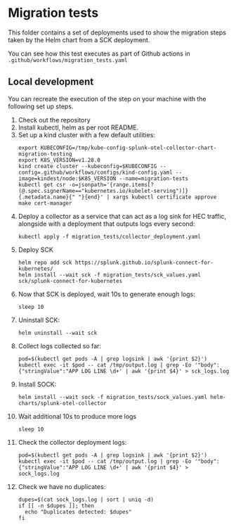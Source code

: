 # Migration tests

This folder contains a set of deployments used to show the migration steps taken by the Helm chart from a SCK deployment.

You can see how this test executes as part of Github actions in `.github/workflows/migration_tests.yaml`

## Local development

You can recreate the execution of the step on your machine with the following set up steps.

1. Check out the repository
1. Install kubectl, helm as per root README.
1. Set up a kind cluster with a few default utilities:
   ```
   export KUBECONFIG=/tmp/kube-config-splunk-otel-collector-chart-migration-testing
   export K8S_VERSION=v1.28.0
   kind create cluster --kubeconfig=$KUBECONFIG --config=.github/workflows/configs/kind-config.yaml --image=kindest/node:$K8S_VERSION --name=migration-tests
   kubectl get csr -o=jsonpath='{range.items[?(@.spec.signerName=="kubernetes.io/kubelet-serving")]}{.metadata.name}{" "}{end}' | xargs kubectl certificate approve
   make cert-manager
   ```
1. Deploy a collector as a service that can act as a log sink for HEC traffic, alongside with a deployment that outputs logs every second:
   ```
   kubectl apply -f migration_tests/collector_deployment.yaml
   ```
1. Deploy SCK
   ```
   helm repo add sck https://splunk.github.io/splunk-connect-for-kubernetes/
   helm install --wait sck -f migration_tests/sck_values.yaml sck/splunk-connect-for-kubernetes
   ```
1. Now that SCK is deployed, wait 10s to generate enough logs:
   ```
   sleep 10
   ```
1. Uninstall SCK:
   ```
   helm uninstall --wait sck
   ```
1. Collect logs collected so far:
   ```
   pod=$(kubectl get pods -A | grep logsink | awk '{print $2}')
   kubectl exec -it $pod -- cat /tmp/output.log | grep -Eo '"body":{"stringValue":"APP LOG LINE \d+' | awk '{print $4}' > sck_logs.log
   ```
1. Install SOCK:
   ```
   helm install --wait sock -f migration_tests/sock_values.yaml helm-charts/splunk-otel-collector
   ```
1. Wait additional 10s to produce more logs
   ```
   sleep 10
   ```
1. Check the collector deployment logs:
   ```
   pod=$(kubectl get pods -A | grep logsink | awk '{print $2}')
   kubectl exec -it $pod -- cat /tmp/output.log | grep -Eo '"body":{"stringValue":"APP LOG LINE \d+' | awk '{print $4}' > sock_logs.log
   ```
1. Check we have no duplicates:
   ```
   dupes=$(cat sock_logs.log | sort | uniq -d)
   if [[ -n $dupes ]]; then
     echo "Duplicates detected: $dupes"
   fi
   ```
